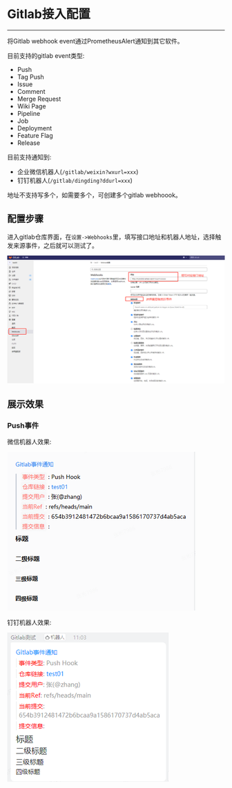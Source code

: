 # Gitlab接入配置

----------------------------------------

将Gitlab webhook event通过PrometheusAlert通知到其它软件。

目前支持的gitlab event类型:

- Push
- Tag Push
- Issue
- Comment
- Merge Request
- Wiki Page
- Pipeline
- Job
- Deployment
- Feature Flag
- Release

目前支持通知到:

- 企业微信机器人(`/gitlab/weixin?wxurl=xxx`)
- 钉钉机器人(`/gitlab/dingding?ddurl=xxx`)

地址不支持写多个，如需要多个，可创建多个gitlab webhoook。

## 配置步骤

进入gitlab仓库界面，在`设置->Webhooks`里，填写接口地址和机器人地址，选择触发来源事件，之后就可以测试了。

![gitlab配置](../images/gitlab_setup.png)

## 展示效果

### Push事件

微信机器人效果:

![push-weixin](../images/gitlab_push_weixin.png)

钉钉机器人效果:

![push-dingding](../images/gitlab_push_dingding.png)

